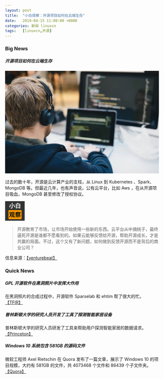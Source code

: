 ```yaml
---
layout: post
title:	"小白观察：开源项目如何在云端生存"
date:	2019-04-15 11:00:00 +0800 
categories:	新闻 linuxcn 
tags:	[linuxcn,开源]
---
```



### Big News


##### 开源项目如何在云端生存


![](/Asserts/Images/album/201904/15/110242sn8hc058lg8olwi5.jpg)


过去的数十年，开源是云计算产业的支柱，从 Linux 到 Kubernetes 、Spark、MongoDB 等。但最近几年，也有声音说，公有云平台，比如 Aws ，在从开源项目吸血，MongoDB 甚至修改了授权协议。


![](/Asserts/Images/album/201904/15/110332k14jhr8741hrwx81.png)



> 
> 开源教育了市场，让市场开始使用一些新的东西。云平台从中摘桃子，最终逼死开源是谁都不愿看到的。如果云能够反馈给开源，帮助开源成长，才是共赢的局面。不过，这个又有了新问题，如何做到反馈开源而不是背后的商业公司？
> 
> 
> 


信息来源：[【venturebeat】](https://venturebeat.com/2019/04/14/how-open-source-can-survive-the-cloud/)


### Quick News


##### GPL 开源软件在黑洞照片中发挥大作用


在黑洞照片的合成过程中，开源软件 Sparselab 和 ehtim 帮了很大的忙。[【TFIR】](https://www.tfir.io/gnu-gplv3-at-the-heart-of-black-hole-image/)


##### 普林斯顿大学的研究人员开发了工具了探测智能家居设备


普林斯顿大学的研究人员研发了工具来帮助用户探测智能家居的数据请求。[【Princeton】](https://iot-inspector.princeton.edu/)


##### Windows 10 系统包含 581GB 的源码文件


微软工程师 Axel Rietschin 在 Quora 发布了一篇文章，展示了 Windows 10 的项目规模，大约有 581GB 的文件，共 4073468 个文件和 86439 个子文件夹。[【Quora】](https://www.quora.com/Which-programming-language-is-used-for-making-Windows-10/answer/Axel-Rietschin)
